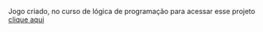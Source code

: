 Jogo criado, no curso de lógica de programação para acessar esse projeto  <a href="https://jogo-nu-ecru-28.vercel.app/">clique aqui</a>
